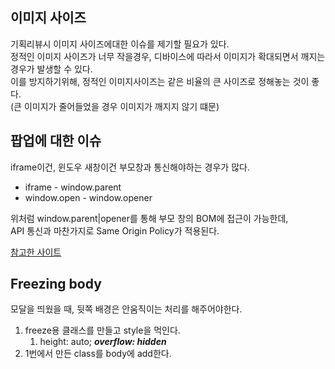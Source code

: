 ## 이미지 사이즈

기획리뷰시 이미지 사이즈에대한 이슈를 제기할 필요가 있다.\
정적인 이미지 사이즈가 너무 작을경우, 디바이스에 따라서 이미지가 확대되면서 깨지는 경우가 발생할 수 있다.\
이를 방지하기위해, 정적인 이미지사이즈는 같은 비율의 큰 사이즈로 정해놓는 것이 좋다.\
(큰 이미지가 줄어들었을 경우 이미지가 깨지지 않기 떄문)

## 팝업에 대한 이슈

iframe이건, 윈도우 새창이건 부모창과 통신해야하는 경우가 많다.

- iframe - window.parent
- window.open - window.opener

위처럼 window.parent|opener를 통해 부모 창의 BOM에 접근이 가능한데,\
API 통신과 마찬가지로 Same Origin Policy가 적용된다.

[참고한 사이트](https://m.blog.naver.com/PostView.nhn?blogId=dndlab&logNo=221313931236&proxyReferer=https:%2F%2Fwww.google.com%2F)

## Freezing body

모달을 띄웠을 때, 뒷쪽 배경은 안움직이는 처리를 해주어야한다.

1. freeze용 클래스를 만들고 style을 먹인다.
   1. height: auto; **_overflow: hidden_**
2. 1번에서 만든 class를 body에 add한다.
